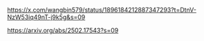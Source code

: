 https://x.com/wangbin579/status/1896184212887347293?t=DtnV-NzW53iq49nT-j9k5g&s=09

https://arxiv.org/abs/2502.17543?s=09
